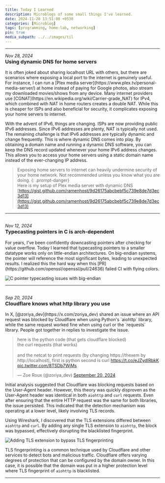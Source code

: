 ```yaml
---
title: Today I Learned
description: Microblogs of some small things I've learned.
date: 2024-11-28 13:51:00 +0530
categories: [Microblog]
tags: [programming, home-lab, networking]
pin: true
media_subpath: ../../images/til
---
```


---
<div><em>Nov 28, 2024</em></div>
<h3 style="margin-top: 1px;">Using dynamic DNS for home servers</h3>
It is often joked about sharing localhost URL with others, but there are scenarios where exposing a local port to the internet is genuinely useful. For instance, I can run a [Plex media server](https://www.plex.tv/personal-media-server/) at home instead of paying for Google photos, also stream my downloaded movies/shows from any device. Many internet providers use [CGNAT](https://en.wikipedia.org/wiki/Carrier-grade_NAT) for IPv4, which combined with NAT in home routers creates a double NAT. While this is cheaper for ISPs and also beneficial for security, it complicates exposing your home servers to internet.

With the advent of IPv6, things are changing. ISPs are now providing public IPv6 addresses. Since IPv6 addresses are plenty, NAT is typically not used. The remaining challenge is that IPv6 addresses are typically dynamic and change frequently. This is where dynamic DNS comes into play. By obtaining a domain name and running a dynamic DNS software, you can keep the DNS record updated whenever your home IPv6 address changes. This allows you to access your home servers using a static domain name instead of the ever-changing IP address.  
> Exposing home servers to internet can heavily undermine security of your home network. Not recommended unless you know what you are doing.
{: .prompt-danger}  
Here is my setup of Plex media server with dynamic DNS [https://gist.github.com/ramenhost/9d26175abcbebf5c739e8de7d3ec3d13](https://gist.github.com/ramenhost/9d26175abcbebf5c739e8de7d3ec3d13)

---
<br>

<div><em>Nov 12, 2024</em></div>
<h3 style="margin-top: 1px;">Typecasting pointers in C is arch-dependent</h3>
For years, I've been confidently downcasting pointers after checking for value overflow. Today I learned that typecasting pointers to a smaller datatype works only on little-endian architectures. On big-endian systems, the pointer will reference the most significant bytes, leading to unexpected results. I realized this the hard way when this [PR](https://github.com/openssl/openssl/pull/24636) failed CI with flying colors.

![C pointer typecasting issues with big-endian](c-pointer-typecast.jpg)

---
<br>

<div><em>Sep 20, 2024</em></div>
<h3 style="margin-top: 1px;">Cloudflare knows what http library you use</h3>
In X, [@zoriya_dev](https://x.com/zoriya_dev) shared an issue where an API request was blocked by Cloudflare when using Python's `aiohttp` library, while the same request worked fine when using curl or the `requests` library. People got together in replies to investigate the issue.
<blockquote  class="twitter-tweet tw-align-center" data-cards="hidden" data-conversation="none" data-dnt="true"><p lang="en" dir="ltr">here is the python code (that gets cloudflare blocked)<br>the curl requests (that works)<br><br>and the netcat to print requests (by changing https://thexem by http://localhost), first is python second is curl <a href="https://t.co/eJZydIRbkK">https://t.co/eJZydIRbkK</a> <a href="https://t.co/8TSDb7WjMs">pic.twitter.com/8TSDb7WjMs</a></p>&mdash; Zoe Roux (@zoriya_dev) <a href="https://twitter.com/zoriya_dev/status/1837039528399212793?ref_src=twsrc%5Etfw">September 20, 2024</a></blockquote> <script async src="https://platform.twitter.com/widgets.js" charset="utf-8"></script>

Initial analysis suggested that Cloudflare was blocking requests based on the User-Agent header. However, this theory was quickly disproven as the User-Agent header was identical in both `aiohttp` and `curl` requests. Even after ensuring that the entire HTTP request was the same for both libraries, the issue persisted. This indicated that the detection mechanism was operating at a lower level, likely involving TLS records.

Using Wireshark, I discovered that the TLS extensions differed between `aiohttp` and `curl`. By adding any single TLS extension to `aiohttp`, the block was bypassed, effectively disrupting the blacklisted fingerprint.

![Adding TLS extension to bypass TLS fingerprinting](cf-tls-fingerprint.jpg)

TLS fingerprinting is a common technique used by Cloudflare and other services to detect bots and malicious traffic. Cloudflare offers varying degrees of protection that can be configured by the domain owner. In this case, it is possible that the domain was put in a higher protection level where TLS fingerprint of `aiohttp` is blacklisted. 

-----
